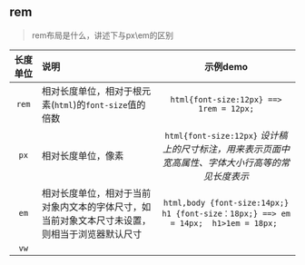 ## rem 

> rem布局是什么，讲述下与px\em的区别

|长度单位|说明|示例demo|
|:-:|:-|:-:|
|`rem`|相对长度单位，相对于根元素(`html`)的`font-size`值的倍数|` html{font-size:12px} ==>  1rem = 12px; `|
|`px`|相对长度单位，像素|`html{font-size:12px}` _设计稿上的尺寸标注，用来表示页面中宽高属性、字体大小行高等的常见长度表示_ |
|`em`|相对长度单位，相对于当前对象内文本的字体尺寸，如当前对象文本尺寸未设置，则相当于浏览器默认尺寸|`html,body {font-size:14px;} h1 {font-size：18px;} ==> em = 14px;  h1>1em = 18px; `|
|`vw`|||

